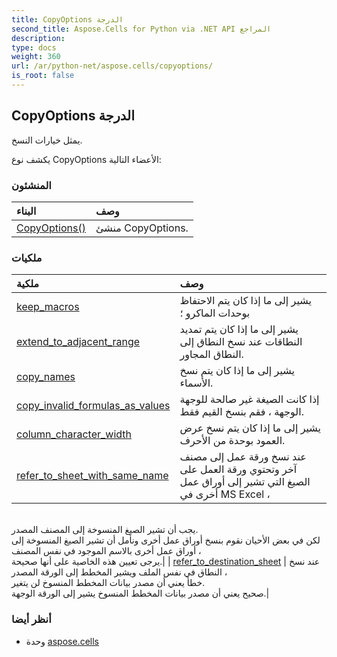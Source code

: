 ```yaml
---
title: CopyOptions الدرجة
second_title: Aspose.Cells for Python via .NET API المراجع
description:
type: docs
weight: 360
url: /ar/python-net/aspose.cells/copyoptions/
is_root: false
---
```

##  CopyOptions الدرجة
يمثل خيارات النسخ.



يكشف نوع CopyOptions الأعضاء التالية:

###  المنشئون
| البناء| وصف|
| :- | :- |
| [CopyOptions()](/cells/ar/python-net/aspose.cells/copyoptions/__init__/#) | منشئ CopyOptions.|


###  ملكيات
| ملكية| وصف|
| :- | :- |
| [keep_macros](/cells/ar/python-net/aspose.cells/copyoptions/keep_macros) | يشير إلى ما إذا كان يتم الاحتفاظ بوحدات الماكرو ؛|
| [extend_to_adjacent_range](/cells/ar/python-net/aspose.cells/copyoptions/extend_to_adjacent_range) | يشير إلى ما إذا كان يتم تمديد النطاقات عند نسخ النطاق إلى النطاق المجاور.|
| [copy_names](/cells/ar/python-net/aspose.cells/copyoptions/copy_names) | يشير إلى ما إذا كان يتم نسخ الأسماء.|
| [copy_invalid_formulas_as_values](/cells/ar/python-net/aspose.cells/copyoptions/copy_invalid_formulas_as_values) | إذا كانت الصيغة غير صالحة للوجهة الوجهة ، فقم بنسخ القيم فقط.|
| [column_character_width](/cells/ar/python-net/aspose.cells/copyoptions/column_character_width) | يشير إلى ما إذا كان يتم نسخ عرض العمود بوحدة من الأحرف.|
| [refer_to_sheet_with_same_name](/cells/ar/python-net/aspose.cells/copyoptions/refer_to_sheet_with_same_name) | عند نسخ ورقة عمل إلى مصنف آخر وتحتوي ورقة العمل على الصيغ التي تشير إلى أوراق عمل أخرى في MS Excel ،<br/>يجب أن تشير الصيغ المنسوخة إلى المصنف المصدر.<br/>لكن في بعض الأحيان نقوم بنسخ أوراق عمل أخرى ونأمل أن تشير الصيغ المنسوخة إلى أوراق عمل أخرى بالاسم الموجود في نفس المصنف ،<br/> يرجى تعيين هذه الخاصية على أنها صحيحة.|
| [refer_to_destination_sheet](/cells/ar/python-net/aspose.cells/copyoptions/refer_to_destination_sheet) | عند نسخ النطاق في نفس الملف ويشير المخطط إلى الورقة المصدر ،<br/>خطأ يعني أن مصدر بيانات المخطط المنسوخ لن يتغير.<br/> صحيح يعني أن مصدر بيانات المخطط المنسوخ يشير إلى الورقة الوجهة.|



###  أنظر أيضا
* وحدة [aspose.cells](..)
